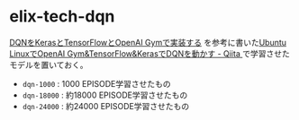 # elix-tech-dqn

[DQNをKerasとTensorFlowとOpenAI Gymで実装する](https://elix-tech.github.io/ja/2016/06/29/dqn-ja.html) を参考に書いた[Ubuntu LinuxでOpenAI Gym&TensorFlow&KerasでDQNを動かす - Qiita
](http://qiita.com/bathtimefish/items/58979d02c7be8f498f43)で学習させたモデルを置いておく。

* `dqn-1000` : 1000 EPISODE学習させたもの
* `dqn-18000` : 約18000 EPISODE学習させたもの
* `dqn-24000` : 約24000 EPISODE学習させたもの

